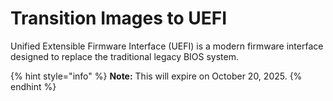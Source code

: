 # Transition Images to UEFI

Unified Extensible Firmware Interface (UEFI) is a modern firmware interface designed to replace the traditional legacy BIOS system.   

{% hint style="info" %}
**Note:** This will expire on October 20, 2025. 
{% endhint %}
